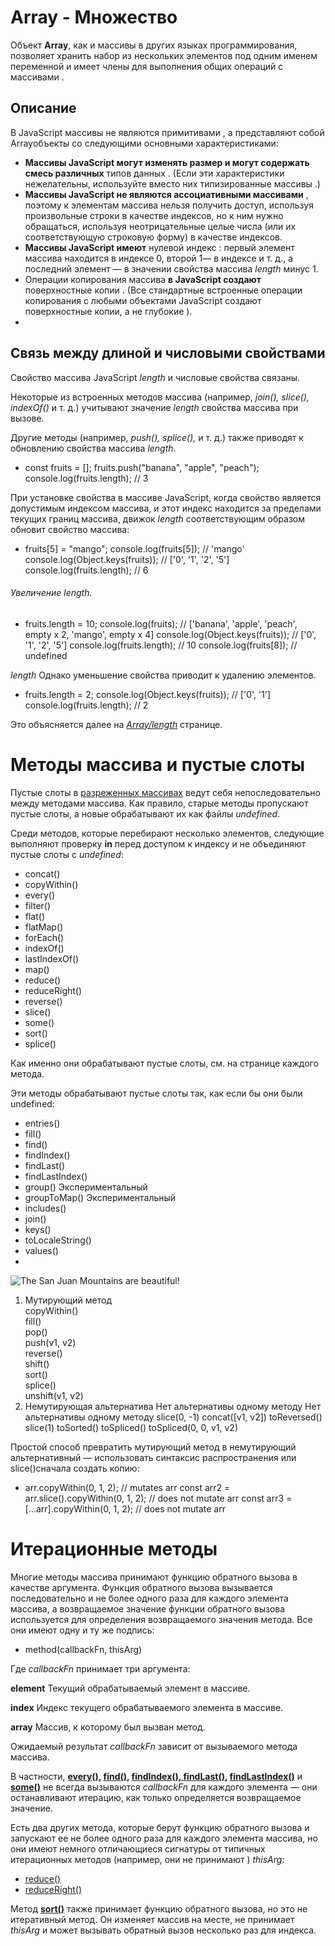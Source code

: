 # Array - Множество
Объект **Array**, как и массивы в других языках программирования, позволяет хранить набор из нескольких элементов под одним именем переменной и имеет члены для выполнения общих операций с массивами .

## Описание
В JavaScript массивы не являются примитивами , а представляют собой Arrayобъекты со следующими основными характеристиками:
-  **Массивы JavaScript могут изменять размер и могут содержать смесь различных** типов данных . (Если эти характеристики нежелательны, используйте вместо них типизированные массивы .)
- **Массивы JavaScript не являются ассоциативными массивами** , поэтому к элементам массива нельзя получить доступ, используя произвольные строки в качестве индексов, но к ним нужно обращаться, используя неотрицательные целые числа (или их соответствующую строковую форму) в качестве индексов.
- **Массивы JavaScript имеют** нулевой индекс : первый элемент массива находится в индексе 0, второй 1— в индексе и т. д., а последний элемент — в значении свойства массива  *length* минус 1.
- Операции копирования массива **в JavaScript создают** поверхностные копии . (Все стандартные встроенные операции копирования с любыми объектами JavaScript создают поверхностные копии, а не глубокие ).
- 

## Связь между длиной и числовыми свойствами

Свойство массива JavaScript *length* и числовые свойства связаны.

Некоторые из встроенных методов массива (например, *join(), slice(), indexOf()* и т. д.) учитывают значение *length* свойства массива при вызове.

Другие методы (например, *push(), splice(),* и т. д.) также приводят к обновлению свойства массива *length*.

- const fruits = [];
fruits.push("banana", "apple", "peach");
console.log(fruits.length); // 3

 
При установке свойства в массиве JavaScript, когда свойство является допустимым индексом массива, и этот индекс находится за пределами текущих границ массива, движок *length* соответствующим образом обновит свойство массива:

- fruits[5] = "mango";
console.log(fruits[5]); // 'mango'
console.log(Object.keys(fruits)); // ['0', '1', '2', '5']
console.log(fruits.length); // 6

###### Увеличение *length*.

- fruits.length = 10;
console.log(fruits); // ['banana', 'apple', 'peach', empty x 2, 'mango', empty x 4]
console.log(Object.keys(fruits)); // ['0', '1', '2', '5']
console.log(fruits.length); // 10
console.log(fruits[8]); // undefined

*length* Однако уменьшение свойства приводит к удалению элементов.

- fruits.length = 2;
console.log(Object.keys(fruits)); // ['0', '1']
console.log(fruits.length); // 2

Это объясняется далее на [*Array/length*](https://developer.mozilla.org/en-US/docs/Web/JavaScript/Reference/Global_Objects/Array/length) странице.


#   Методы массива и пустые слоты

Пустые слоты в [разреженных массивах](https://developer.mozilla.org/en-US/docs/Web/JavaScript/Guide/Indexed_collections#sparse_arrays) ведут себя непоследовательно между методами массива. Как правило, старые методы пропускают пустые слоты, а новые обрабатывают их как файлы *undefined*.

Среди методов, которые перебирают несколько элементов, следующие выполняют проверку **in** перед доступом к индексу и не объединяют пустые слоты с *undefined*:

-  concat()
-  copyWithin()
-  every()
-  filter()
-  flat()
-  flatMap()
-  forEach()
-  indexOf()
-  lastIndexOf()
-  map()
-  reduce()
-  reduceRight()
-  reverse()
-  slice()
-  some()
-  sort()
-  splice()

Как именно они обрабатывают пустые слоты, см. на странице каждого метода.

Эти методы обрабатывают пустые слоты так, как если бы они были undefined:
- entries()
- fill()
- find()
- findIndex()
- findLast()
- findLastIndex()
- group() Экспериментальный
- groupToMap() Экспериментальный
- includes()
- join()
- keys()
- toLocaleString()
- values()
- 
![The San Juan Mountains are beautiful!](/array/arrray.jpg "hello")

1. Мутирующий метод                 
copyWithin()                          
fill()                              	
pop()                                	
push(v1, v2)                         	
reverse()                            
shift()                             	
sort()                              	
splice()                            	
unshift(v1, v2)                         
2. 	Немутирующая альтернатива
	Нет альтернативы одному методу
Нет альтернативы одному методу 
slice(0, -1)
concat([v1, v2])
  	toReversed()
slice(1)
toSorted()
toSpliced()
toSpliced(0, 0, v1, v2)


Простой способ превратить мутирующий метод в немутирующий альтернативный — использовать синтаксис распространения или slice()сначала создать копию:

- arr.copyWithin(0, 1, 2); // mutates arr
const arr2 = arr.slice().copyWithin(0, 1, 2); // does not mutate arr
const arr3 = [...arr].copyWithin(0, 1, 2); // does not mutate arr

 # Итерационные методы
Многие методы массива принимают функцию обратного вызова в качестве аргумента. Функция обратного вызова вызывается последовательно и не более одного раза для каждого элемента массива, а возвращаемое значение функции обратного вызова используется для определения возвращаемого значения метода. Все они имеют одну и ту же подпись:
- method(callbackFn, thisArg)

Где *callbackFn* принимает три аргумента:

**element**
Текущий обрабатываемый элемент в массиве.

**index**
Индекс текущего обрабатываемого элемента в массиве.

**array**
Массив, к которому был вызван метод.

Ожидаемый результат *callbackFn* зависит от вызываемого метода массива.

В частности, **[every()](https://developer.mozilla.org/en-US/docs/Web/JavaScript/Reference/Global_Objects/Array/every), [find()](https://developer.mozilla.org/en-US/docs/Web/JavaScript/Reference/Global_Objects/Array/find), [findIndex()](https://developer.mozilla.org/en-US/docs/Web/JavaScript/Reference/Global_Objects/Array/findIndex),[ findLast()](https://developer.mozilla.org/en-US/docs/Web/JavaScript/Reference/Global_Objects/Array/findLast), [findLastIndex()](https://developer.mozilla.org/en-US/docs/Web/JavaScript/Reference/Global_Objects/Array/findLastIndex)** и **[some()](https://developer.mozilla.org/en-US/docs/Web/JavaScript/Reference/Global_Objects/Array/some)**  не всегда вызываются *callbackFn* для каждого элемента — они останавливают итерацию, как только определяется возвращаемое значение.

Есть два других метода, которые берут функцию обратного вызова и запускают ее не более одного раза для каждого элемента массива, но они имеют немного отличающиеся сигнатуры от типичных итерационных методов (например, они не принимают ) *thisArg*:

- [reduce()](https://developer.mozilla.org/en-US/docs/Web/JavaScript/Reference/Global_Objects/Array/reduce)
- [reduceRight()](https://developer.mozilla.org/en-US/docs/Web/JavaScript/Reference/Global_Objects/Array/reduceRight)

Метод **[sort()](https://developer.mozilla.org/en-US/docs/Web/JavaScript/Reference/Global_Objects/Array/sort)** также принимает функцию обратного вызова, но это не итеративный метод. Он изменяет массив на месте, не принимает *thisArg* и может вызывать обратный вызов несколько раз для индекса.
